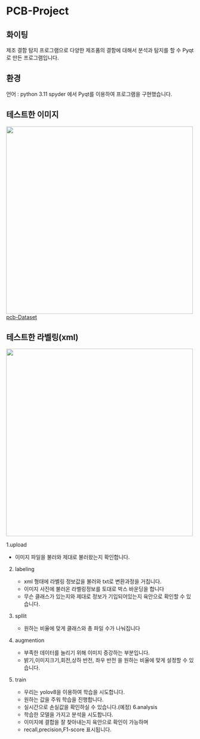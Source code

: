 # PCB-Project
<h2>화이팅</h2>
제조 결함 탐지 프로그램으로 다양한 제조품의 결함에 대해서 분석과 탐지를 할 수 Pyqt로 만든 프로그램입니다.

<h2>환경</h2>
언어 : python 3.11
spyder 에서 Pyqt를 이용하여 프로그램을 구현했습니다.

 <h2>테스트한 이미지</h2>
<img src="https://github.com/GoodJinMo/PCB-Project/assets/97722297/bb6b44c4-ddad-42fa-b200-48557ba732d3" width=500 hight=500>
<a href="https://www.kaggle.com/datasets/akhatova/pcb-defects">pcb-Dataset</a>




<h2>테스트한 라벨링(xml)</h2>

<img src="https://github.com/GoodJinMo/PCB-Project/assets/97722297/f5ba4382-19ed-469a-aaf0-2e4350fec7f8" width=500 hight=500>






1.upload 
  -  이미지 파일을 불러와 제대로 불러왔는지 확인합니다.

2. labeling
   - xml 형태에 라벨링 정보값을 불러와 txt로 변환과정을 거칩니다.
   - 이미지 사진에 불러온 라벨링정보를 토대로 박스 바운딩을 합니다
   - 무슨 클래스가 있는지와 제대로 정보가 기입되어있는지 육안으로 확인할 수 있습니다.
3. spllit
   - 원하는 비율에 맞게 클래스와 총 파일 수가 나눠집니다

4. augmention
    - 부족한 데이터를 늘리기 위해 이미지 증강하는 부분입니다.
    - 밝기,이미지크기,회전,상하 반전, 좌우 반전 을 원하는 비율에 맞게 설정할 수 있습니다.
  
5. train
    - 우리는 yolov8을 이용하여 학습을 시도합니다.
    - 원하는 값을 주워 학습을 진행합니다.
    - 실시간으로 손실값을 확인하실 수 있습니다.(예정)
6.analysis
   - 학습한 모델을 가지고 분석을 시도합니다.
   - 이미지에 결합을 잘 찾아내는지 육안으로 확인이 가능하며
   - recall,precision,F1-score 표시됩니다.
   
  
